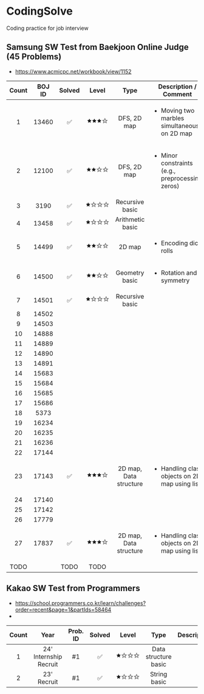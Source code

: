 # CodingSolve
Coding practice for job interview

## Samsung SW Test from Baekjoon Online Judge (45 Problems)
- https://www.acmicpc.net/workbook/view/1152

| Count | BOJ ID | Solved | Level | Type       | Description / Comment                                             |
|:------:|:--------:|:--------:|:------------:|:------------:|---------------------------------------------------------|
|1|13460|✅|🟊🟊🟊✩| DFS, 2D map | <ul><li>Moving two marbles simultaneously on 2D map</li></ul> |
|2|12100|✅|🟊🟊✩✩| DFS, 2D map | <ul><li>Minor constraints (e.g., preprocessing zeros)</li></ul> |
|3|3190|✅|🟊✩✩✩| Recursive basic ||
|4|13458|✅|🟊✩✩✩| Arithmetic basic ||
|5|14499|✅|🟊🟊✩✩| 2D map | <ul><li>Encoding dice rolls</li></ul> |
|6|14500|✅|🟊🟊✩✩| Geometry basic | <ul><li>Rotation and symmetry</li></ul> |
|7|14501|✅|🟊✩✩✩| Recursive basic ||
|8|14502| |  | |
|9|14503| |  | |
|10|14888| |  | |
|11|14889| |  | |
|12|14890| |  | |
|13|14891| |  | |
|14|15683| |  | |
|15|15684| |  | |
|16|15685| |  | |
|17|15686| |  | |
|18|5373| |  | |
|19|16234| |  | |
|20|16235| |  | |
|21|16236| |  | |
|22|17144| |  | | |
|23|17143|✅|🟊🟊🟊✩| 2D map, Data structure | <ul><li>Handling class objects on 2D map using list</li></ul> |
|24|17140| | |  |  |
|25|17142| | |  |  |
|26|17779| | |  |  |
|27|17837|✅|🟊🟊🟊✩| 2D map, Data structure | <ul><li>Handling class objects on 2D map using list </li></ul> |
|TODO|| TODO | TODO |

## Kakao SW Test from Programmers
- https://school.programmers.co.kr/learn/challenges?order=recent&page=1&partIds=58464
- 
| Count | Year | Prob. ID | Solved | Level | Type       | Description                                             |
|:------:|:--------:|:--------:|:--------:|:------------:|:------------:|---------------------------------------------------------|
|1| 24' Internship Recruit | #1 |✅|🟊✩✩✩| Data structure basic | |
|2| 23' Recruit | #1 |✅|🟊✩✩✩| String basic | |
